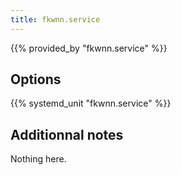 ```yaml
---
title: fkwnn.service
---
```


{{% provided_by "fkwnn.service" %}}

## Options

{{% systemd_unit "fkwnn.service" %}}

## Additionnal notes

Nothing here.